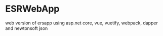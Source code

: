 # ESRWebApp
web version of ersapp using asp.net core, vue, vuetify, webpack, dapper and newtonsoft json
